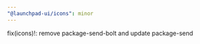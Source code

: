 ```yaml
---
"@launchpad-ui/icons": minor
---
```


fix(icons)!: remove package-send-bolt and update package-send
